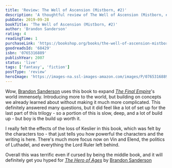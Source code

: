```yaml
---
title: 'Review: The Well of Ascension (Mistborn, #2)'
description: 'A thoughtful review of The Well of Ascension (Mistborn, #2) by Brandon Sanderson'
pubDate: 2019-09-28
bookTitle: 'The Well of Ascension (Mistborn, #2)'
author: 'Brandon Sanderson'
rating: 4
readingTime: 1
purchaseLink: 'https://bookshop.org/books/the-well-of-ascension-mistborn-2/9780765316882'
goodreadsId: '68429'
isbn: '0765316889'
publishYear: 2007
status: 'live'
tags: ['fantasy', 'fiction']
postType: 'review'
heroImage: 'https://images-na.ssl-images-amazon.com/images/P/0765316889.01.L.jpg'
---
```


Wow, [Brandon Sanderson](/authors/brandon-sanderson/) uses this book to expand [*The Final Empire*](/blog/2019/09/25/mistborn-the-final-empire-mistborn-1/)'s world immensely. Introducing more to the world, but building on concepts we already learned about without making it much more complicated. This definitely answered many questions, but it did feel like a lot of set up for the last part of this trilogy - so a portion of this is slow, deep, and a lot of build up - but boy is the build up worth it.

I really felt the effects of the loss of Keslier in this book, which was felt by the characters too - that just tells you how powerful the characters and the writing is here. There's much more focus now on Vin and Elend, the politics of Luthadel, and everything the Lord Ruler left behind. 

Overall this was terrific even if cursed by being the middle book, and it will definitely get you hyped for [*The Hero of Ages*](/blog/2019/10/01/the-hero-of-ages-mistborn-3/) by [Brandon Sanderson](/authors/brandon-sanderson/)